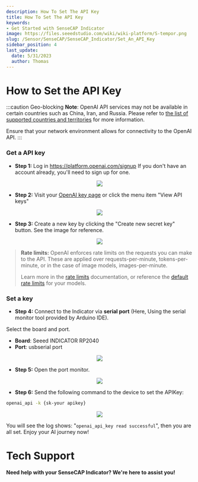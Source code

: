 ```yaml
---
description: How To Set The API Key
title: How To Set The API Key
keywords:
- Get Started with SenseCAP Indicator
image: https://files.seeedstudio.com/wiki/wiki-platform/S-tempor.png
slug: /Sensor/SenseCAP/SenseCAP_Indicator/Set_An_API_Key
sidebar_position: 4
last_update:
  date: 5/31/2023
  author: Thomas
---
```


# **How to Set the API Key**

:::caution Geo-blocking
**Note**: OpenAI API services may not be available in certain countries such as China, Iran, and Russia. Please refer to [the list of supported countries and territories](https://platform.openai.com/docs/supported-countries) for more information.

Ensure that your network environment allows for connectivity to the OpenAI API.
:::

### Get a API key

- **Step 1:** Log in https://platform.openai.com/signup
  If you don't have an account already, you'll need to sign up for one.

<div align="center"><img width={800} src="https://files.seeedstudio.com/wiki/SenseCAP/SenseCAP_Indicator/login.png"/></div>

- **Step 2:** Visit your [OpenAI key page](https://platform.openai.com/account/api-keys) or click the menu item "View API keys"

<div align="center"><img width={800} src="https://files.seeedstudio.com/wiki/SenseCAP/SenseCAP_Indicator/key1.png"/></div>

- **Step 3:** Create a new key by clicking the "Create new secret key" button. See the image for reference.

<div align="center"><img width={800} src="https://files.seeedstudio.com/wiki/SenseCAP/SenseCAP_Indicator/newkey.png"/></div>

> **Rate limits:**
> OpenAI enforces rate limits on the requests you can make to the API. These are applied over requests-per-minute, tokens-per-minute, or in the case of image models, images-per-minute.
>
> Learn more in the [rate limits](https://platform.openai.com/docs/guides/rate-limits/overview) documentation, or reference the [default rate limits](https://platform.openai.com/docs/guides/rate-limits/what-are-the-rate-limits-for-our-api) for your models.

### Set a key

- **Step 4:** Connect to the Indicator via **serial port** (Here, Using the serial monitor tool provided by Arduino IDE).

Select the board and port.

- **Board**: Seeed INDICATOR RP2040
- **Port**: usbserial port

<div align="center"><img width={800} src="https://files.seeedstudio.com/wiki/SenseCAP/SenseCAP_Indicator/chooseboard.png"/></div>

- **Step 5:** Open the port monitor.

<div align="center"><img width={800} src="https://files.seeedstudio.com/wiki/SenseCAP/SenseCAP_Indicator/monitor.png"/></div>

- **Step 6:** Send the following command to the device to set the APIKey:

```sh
openai_api -k {sk-your apikey}
```

<div align="center"><img width={800} src="https://files.seeedstudio.com/wiki/SenseCAP/SenseCAP_Indicator/setkey.png"/></div>

You will see the log shows: "`openai_api_key read successful`", then you are all set. Enjoy your AI journey now!

# **Tech Support**
**Need help with your SenseCAP Indicator? We're here to assist you!**

<div class="button_tech_support_container">
<a href="https://discord.gg/sensecap" class="button_tech_support_sensecap"></a>
<a href="https://support.sensecapmx.com/portal/en/home" class="button_tech_support_sensecap3"></a>
</div>

<div class="button_tech_support_container">
<a href="mailto:support@sensecapmx.com" class="button_tech_support_sensecap2"></a>
<a href="https://github.com/Seeed-Studio/wiki-documents/discussions/69" class="button_discussion"></a>
</div>

